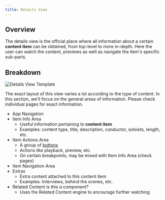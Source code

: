 ```yaml
---
title: Details View
---
```

## Overview

The details view is the official place where all information about a certain **content item** can be obtained, from top-level to more in-depth. Here the user can watch the content, previews as well as navigate the item's specific sub-parts.

## Breakdown

![Details View Template](/images/templates/details-view.png)

The exact layout of this view varies a lot according to the type of content. In this section, we'll focus on the general areas of information. Please check individual pages for exact information.

* App Navigation
* Item Info Area
  * Useful information pertaining to **content item**
  * Examples: content type, title, description, conductor, soloists, length, etc.
* Item Actions Area
  * A group of [buttons](/design-system/atoms/buttons)
  * Actions like playback, preview, etc.
  * On certain breakpoints, may be mixed with Item Info Area (check pages)
* Item Navigation Area
* Extras
  * Extra content attached to this content item
  * Examples: Interviews, behind the scenes, etc.
* Related Content _is this a component?_
  * Uses the Related Content engine to encourage further watching